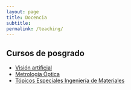 ```yaml
---
layout: page
title: Docencia
subtitle: 
permalink: /teaching/
---
```


## Cursos de posgrado  ##

- [Visión artificial](https://opi-lab.github.io/computer-vision/)
- [Metrología Óptica](http://andresmarrugo.net/optical-metrology/)
- [Tópicos Especiales Ingeniería de Materiales](http://opilab.unitecnologica.edu.co/topics-materials/)
